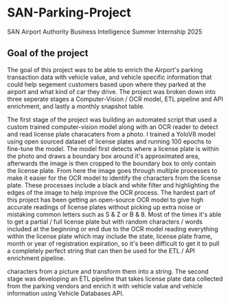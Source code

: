 # SAN-Parking-Project
SAN Airport Authority Business Intelligence Summer Internship 2025

## Goal of the project
The goal of this project was to be able to enrich the Airport's parking transaction data with vehicle value, and vehicle specific information that could help segement customers based upon where they parked at the airport and what kind of car they drive. The project was broken down into three seperate stages a Computer-Vision / OCR model, ETL pipeline and API enrichment, and lastly a monthly snapshot table. 

The first stage of the project was building an automated script that used a custom trained computer-vision model along with an OCR reader to detect and read license plate characaters from a photo. I trained a YoloV8 model using open sourced dataset of license plates and running 100 epochs to fine-tune the model. The model first detects where a license plate is within the photo and draws a boundary box around it's approximated area, afterwards the image is then cropped to the boundary box to only contain the license plate. From here the image goes through multiple processes to make it easier for the OCR model to identify the characters from the license plate. These processes include a black and white filter and highlighting the edges of the image to help improve the OCR process. The hardest part of this project has been getting an open-source OCR model to give high accurate readings of license plates without picking up extra noise or mistaking common letters such as S & Z or B & 8. Most of the times it's able to get a partial / full license plate but with random characters / words included at the beginning or end due to the OCR model reading everything within the license plate which may include the state, license plate frame, month or year of registration expiration, so it's been difficult to get it to pull a completely perfect string that can then be used for the ETL / API enrichment pipeline.

characters from a picture and transform them into a string. The second stage was developing an ETL pipeline that takes license plate data collected from the parking vendors and enrich it with vehicle value and vehicle information using Vehicle Databases API. 
